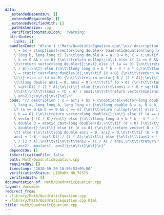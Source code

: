 ```yaml
---
data:
  _extendedDependsOn: []
  _extendedRequiredBy: []
  _extendedVerifiedWith: []
  _pathExtension: cpp
  _verificationStatusIcon: ':warning:'
  attributes:
    links: []
  bundledCode: "#line 1 \"Math/QuadraticEquation.cpp\"\n// description : y = ax^2\
    \ + bx + c\noptional<vector<long double>> QuadraticEquation(long long a, long\
    \ long b, long long c) {\n\tlong double A = a, B = b, C = c;\n\tif (a == 0 &&\
    \ b == 0 && c == 0) {\n\t\treturn nullopt;\n\t} else if (a == 0 && b == 0) {\n\
    \t\treturn vector<long double>{};\n\t} else if (a == 0) {\n\t\treturn vector{-(C\
    \ / B)};\n\t} else {\n\t\tlong long d = b * b - 4 * a * c;\n\t\tlong double D\
    \ = static_cast<long double>(d);\n\t\tif (d < 0) {\n\t\t\treturn vector<long double>{};\n\
    \t\t} else if (d == 0) {\n\t\t\treturn vector{-B / (2 * A)};\n\t\t} else {\n\t\
    \t\tlong double ans1 = 0, ans2 = 0;\n\t\t\tif (b > 0) {\n\t\t\t\tans1 = (-B -\
    \ sqrt(D)) / (2 * A);\n\t\t\t} else {\n\t\t\t\tans1 = (-B + sqrt(D)) / (2 * A);\n\
    \t\t\t}\n\t\t\tans2 = (C / A) / ans1;\n\t\t\treturn vector{min(ans1, ans2), max(ans1,\
    \ ans2)};\n\t\t}\n\t}\n}\n"
  code: "// description : y = ax^2 + bx + c\noptional<vector<long double>> QuadraticEquation(long\
    \ long a, long long b, long long c) {\n\tlong double A = a, B = b, C = c;\n\t\
    if (a == 0 && b == 0 && c == 0) {\n\t\treturn nullopt;\n\t} else if (a == 0 &&\
    \ b == 0) {\n\t\treturn vector<long double>{};\n\t} else if (a == 0) {\n\t\treturn\
    \ vector{-(C / B)};\n\t} else {\n\t\tlong long d = b * b - 4 * a * c;\n\t\tlong\
    \ double D = static_cast<long double>(d);\n\t\tif (d < 0) {\n\t\t\treturn vector<long\
    \ double>{};\n\t\t} else if (d == 0) {\n\t\t\treturn vector{-B / (2 * A)};\n\t\
    \t} else {\n\t\t\tlong double ans1 = 0, ans2 = 0;\n\t\t\tif (b > 0) {\n\t\t\t\t\
    ans1 = (-B - sqrt(D)) / (2 * A);\n\t\t\t} else {\n\t\t\t\tans1 = (-B + sqrt(D))\
    \ / (2 * A);\n\t\t\t}\n\t\t\tans2 = (C / A) / ans1;\n\t\t\treturn vector{min(ans1,\
    \ ans2), max(ans1, ans2)};\n\t\t}\n\t}\n}"
  dependsOn: []
  isVerificationFile: false
  path: Math/QuadraticEquation.cpp
  requiredBy: []
  timestamp: '2020-09-20 10:56:52+09:00'
  verificationStatus: LIBRARY_NO_TESTS
  verifiedWith: []
documentation_of: Math/QuadraticEquation.cpp
layout: document
redirect_from:
- /library/Math/QuadraticEquation.cpp
- /library/Math/QuadraticEquation.cpp.html
title: Math/QuadraticEquation.cpp
---
```

